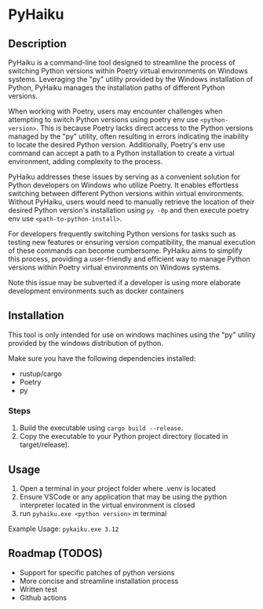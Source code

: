 # PyHaiku

## Description

PyHaiku is a command-line tool designed to streamline the process of switching Python versions within Poetry virtual environments on Windows systems. Leveraging the "py" utility provided by the Windows installation of Python, PyHaiku manages the installation paths of different Python versions.

When working with Poetry, users may encounter challenges when attempting to switch Python versions using poetry env use `<python-version>`. This is because Poetry lacks direct access to the Python versions managed by the "py" utility, often resulting in errors indicating the inability to locate the desired Python version. Additionally, Poetry's env use command can accept a path to a Python installation to create a virtual environment, adding complexity to the process.

PyHaiku addresses these issues by serving as a convenient solution for Python developers on Windows who utilize Poetry. It enables effortless switching between different Python versions within virtual environments. Without PyHaiku, users would need to manually retrieve the location of their desired Python version's installation using `py -0p` and then execute poetry env use `<path-to-python-install>`.

For developers frequently switching Python versions for tasks such as testing new features or ensuring version compatibility, the manual execution of these commands can become cumbersome. PyHaiku aims to simplify this process, providing a user-friendly and efficient way to manage Python versions within Poetry virtual environments on Windows systems.

Note this issue may be subverted if a developer is using more elaborate development environments such as docker containers

## Installation

This tool is only intended for use on windows machines using the "py" utility provided by the windows distribution of python.

Make sure you have the following dependencies installed:

- rustup/cargo
- Poetry
- py

### Steps

1. Build the executable using `cargo build --release`.
2. Copy the executable to your Python project directory (located in target/release).

## Usage

1) Open a terminal in your project folder where .venv is located
2) Ensure VSCode or any application that may be using the python interpreter located in the virtual environment is closed
3) run `pyhaiku.exe <python version>` in terminal

Example Usage: `pykaiku.exe 3.12`

## Roadmap (TODOS)

- Support for specific patches of python versions
- More concise and streamline installation process
- Written test
- Github actions
